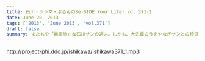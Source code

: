 ```yaml
---
title: 石川・ホンマ・ぶるんのBe-SIDE Your Life! vol.371-1
date: June 20, 2013
tags: ['2013', 'June 2013', 'vol.371']
draft: false
summary: またもや「電車旅」な石川サンの週末。しかも、大先輩のうえやなぎサンとの珍道中があったとは・・・ＮＡＭＡＥ
---
```


http://project-phi.ddo.jp/ishikawa/ishikawa371_1.mp3